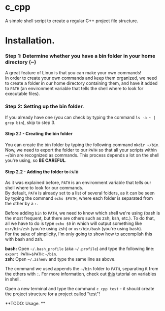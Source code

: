 # c_cpp
A simple shell script to create a regular C++ project file structure.

# Installation.

### Step 1: Determine whether you have a bin folder in your home directory (~)
A great feature of Linux is that you can make your own commands!
<br>In order to create your own commands and keep them organized, we need to create a folder in our home directory containing them, and have it added to `PATH` (an environment variable that tells the shell where to look for executable files).

### Step 2: Setting up the bin folder.
If you already have one (you can check by typing the command `ls -a ~ | grep bin`), skip to step 3.

#### Step 2.1 - Creating the bin folder
You can create the bin folder by typing the following command `mkdir ~/bin`.
<br>Now, we need to export the folder to our `PATH` so that all your scripts within ~/bin are recognized as commands. This process depends a lot on the shell you're using, so **BE CAREFUL**.

#### Step 2.2 - Adding the folder to `PATH`
As it was explained before, `PATH` is an environment variable that tells our shell where to look for our commands.
<br>By default, `PATH` is already set to a list of several folders, as it can be seen by typing the command `echo $PATH`, where each folder is separated from the other by a `:`.

Before adding `bin` to `PATH`, we need to know which shell we're using (bash is the most frequent, but there are others such as zsh, ksh, etc.). To do that, all we have to do is type `echo $0` in   which will output something like `usr/bin/zsh` (you're using zsh) or `usr/bin/bash` (you're using bash). 
<br>For the sake of simplicity, I'm only going to show how to accomplish this with bash and zsh.

**bash:** Open `~/.bash_profile` (aka `~/.profile`) and type the following line: `export PATH=$PATH:~/bin`.
<br>**zsh:** Open `~/.zshenv` and type the same line as above.

The command we used appends the `~/bin` folder to `PATH`, separating it from the others with `:`. For more information, check out [this](https://www.shellscript.sh/variables1.html) tutorial on variables in shell.

Open a new terminal and type the command `c_cpp test` - it should create the project structure for a project called "test"!



**TODO:
  Usage.
**
